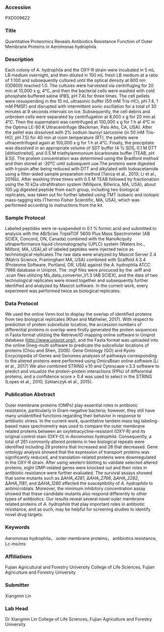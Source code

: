 ### Accession
PXD009622

### Title
Quantitative Proteomics Reveals Antibiotics Resistance Function of Outer Membrane Proteins in Aeromonas hydrophila

### Description
Each colony of A. hydrophila and the OXY-R strain were incubated in 5 mL LB medium overnight, and then diluted in 100 mL fresh LB medium at a ratio of 1:100 and subsequently cultured until the optical density at 600 nm (OD600) reached 1.0. The cultures were harvested via centrifuging for 20 min at 10,000 x g, 4°C, and then the bacterial cells were washed with cold phosphate buffered saline (PBS, pH 7.4) for three times. The cell pellets were resuspending in the 10 mL ultrasonic buffer (50 mM Tris-HCl, pH 7.4, 1 mM PMSF) and disrupted with intermittent sonic oscillation for a total of 30 minutes at 9 seconds intervals on ice. Subsequently, the cell debris and unbroken cells were separated by centrifugation at 8,000 x g for 20 min at 4°C. Then the supernatant was centrifuged at 100,000 x g for 1 h at 4°C in the Optima LE-80 K Ultracentrifuge (Beckman, Palo Alto, CA, USA). After the pellet was dissolved with 2% sodium lauroyl sarcosine (in 50 mM Tris-HCl, pH 7.5) for 40 min at room temperature (RT), the pellets were ultracentrifuged again at 100,000 x g for 1 h at 4°C. Finally, the precipitate was dissolved in an appropriate volume of SDT buffer (4 % SDS, 0.1 M DTT [dithiothreitol], and 0.5 M triethylammonium bicarbonate buffer [TEAB, pH 8.5]). The protein concentration was determined using the Bradford method and then stored at -20°C until subsequent use.The proteins were digested with trypsin after being reduced with DTT and alkylated with Iodoacetamide using a filter-aided sample preparation method (Tanca et al., 2013; Li et al., 2016b). After washing three times with 0.5 M TEAB followed by fractionation using the 10 kDa ultrafiltration system (Millipore, Billerica, MA, USA), about 100 μg digested peptide from each group, including two biological replicates, was taken out for further labeled using TMT isobaric and isotopic mass-tagging kits (Thermo Fisher Scientific, MA, USA), which was performed according to instructions from the kit.

### Sample Protocol
Labeled peptides were re-suspended in 0.1 % formic acid and submitted to analysis with the AB/Sciex TripleTOF 5600 Plus Mass Spectrometer (AB SCIEX, Concord, ON, Canada) combined with the NanoAcquity ultraperformance liquid chromatography (UPLC) system (Waters Inc., Milford, MA, USA),all of labeled peptides were injected twice as technological replicates.The raw data were analyzed by Mascot Server 2.4 (Matrix Science, Framingham MA, USA) combined with Scaffold 4.3.4 (Proteome Software, Portland, OR, USA) against the A. hydrophila ATCC 7966 database in Uniprot. The .mgf files were procuced by the .wiff and .scan files utilizing Ms_data_converter_V1.3 (AB SCIEX), and the data of two technological replicates were mixed together and subsequently further identified and analyzed by Mascot software. In the current work, every experiment was performed twice as biological replicates.

### Data Protocol
We used the online Venn tool to display the overlap of identified proteins from two biological replicates (Khan and Mathelier, 2017). With respect to prediction of protein subcellular location, the accession numbers of differential proteins in overlap were firstly generated the protein sequences in Fasta format utilizing the Retrieve/ID mapping online software in Uniprot database (http://www.uniprot.org/), and the Fasta format was uploaded into the online Gneg-multi software to predicate the subcellular locations of proteins (Chou and Shen, 2006). Gene Ontology (GO) and Kyoto Encyclopedia of Genes and Genomes analyses of pathways corresponding to the altered proteins were performed using OmicsBean online software.(Li et al., 2017) We also combined STRING v.10 and Cytoscape v.3.3 software to predict and visualize the protein-protein interactions (PPIs) of differential proteins, and a confidence score ≥ 0.4 was used to select in the STRING (Lopes et al., 2010; Szklarczyk et al., 2015).

### Publication Abstract
Outer membrane proteins (OMPs) play essential roles in antibiotic resistance, particularly in Gram-negative bacteria; however, they still have many unidentified functions regarding their behavior in response to antibiotic stress. In the current work, quantitative tandem mass tag labeling-based mass spectrometry was used to compare the outer membrane related proteins between an oxytetracycline-resistant (OXY-R) and its original control stain (OXY-O) in <i>Aeromonas hydrophila</i>. Consequently, a total of 261 commonly altered proteins in two biological repeats were identified including 29 proteins that increased and 28 that decreased. Gene ontology analysis showed that the expression of transport proteins was significantly reduced, and translation-related proteins were downregulated in the OXY-R strain. After using western blotting to validate selected altered proteins, eight OMP-related genes were knocked out and their roles in antibiotic resistance were further evaluated. The survival assays showed that some mutants such as &#x394;<i>AHA_4281</i>, &#x394;<i>AHA_2766</i>, &#x394;<i>AHA_2282</i>, &#x394;<i>AHA_1181</i>, and &#x394;<i>AHA_1280</i> affected the susceptibility of <i>A. hydrophila</i> to antimicrobials. Moreover, the minimum inhibitory concentration assay showed that these candidate mutants also respond differently to other types of antibiotics. Our results reveal several novel outer membrane related proteins of <i>A. hydrophila</i> that play important roles in antibiotic resistance, and as such, may be helpful for screening studies to identify novel drug targets.

### Keywords
Aeromonas hydrophila， outer membrane proteins， antibiotics resistance, Lc-ms/ms

### Affiliations
Fujian Agricultural and Forestry University
College of Life Sciences, Fujian Agriculture and Forestry University

### Submitter
Xiangmin Lin

### Lab Head
Dr Xiangmin Lin
College of Life Sciences, Fujian Agriculture and Forestry University


